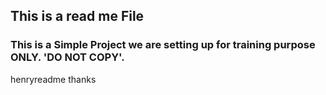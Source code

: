 ## This is a read me File

### This is a Simple Project we are setting up for training purpose ONLY. 'DO NOT COPY'.
 henryreadme
 thanks